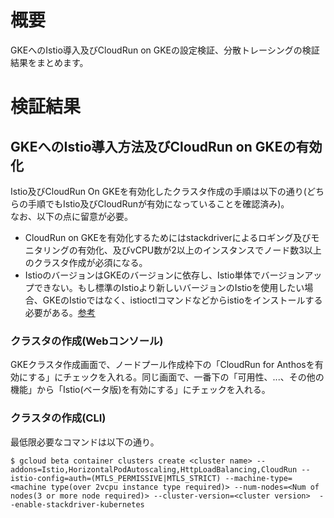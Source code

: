 # 概要
GKEへのIstio導入及びCloudRun on GKEの設定検証、分散トレーシングの検証結果をまとめます。

# 検証結果
## GKEへのIstio導入方法及びCloudRun on GKEの有効化
Istio及びCloudRun On GKEを有効化したクラスタ作成の手順は以下の通り(どちらの手順でもIstio及びCloudRunが有効になっていることを確認済み)。  
なお、以下の点に留意が必要。
* CloudRun on GKEを有効化するためにはstackdriverによるロギング及びモニタリングの有効化、及びvCPU数が2以上のインスタンスでノード数3以上のクラスタ作成が必須になる。
* IstioのバージョンはGKEのバージョンに依存し、Istio単体でバージョンアップできない。もし標準のIstioより新しいバージョンのIstioを使用したい場合、GKEのIstioではなく、istioctlコマンドなどからistioをインストールする必要がある。[参考](https://cloud.google.com/istio/docs/istio-on-gke/overview?hl=ja#should_i_use_istio_on_gke)
### クラスタの作成(Webコンソール)
GKEクラスタ作成画面で、ノードプール作成枠下の「CloudRun for Anthosを有効にする」にチェックを入れる。同じ画面で、一番下の「可用性、...、その他の機能」から「Istio(ベータ版)を有効にする」にチェックを入れる。
### クラスタの作成(CLI)
最低限必要なコマンドは以下の通り。
```
$ gcloud beta container clusters create <cluster name> --addons=Istio,HorizontalPodAutoscaling,HttpLoadBalancing,CloudRun --istio-config=auth=(MTLS_PERMISSIVE|MTLS_STRICT) --machine-type=<machine type(over 2vcpu instance type required)> --num-nodes=<Num of nodes(3 or more node required)> --cluster-version=<cluster version>  --enable-stackdriver-kubernetes
```